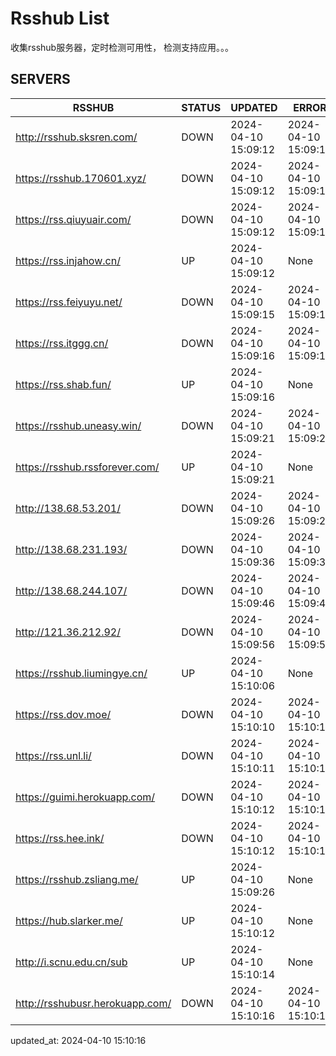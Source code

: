 # Rsshub List

收集rsshub服务器，定时检测可用性， 检测支持应用。。。


## SERVERS

|  RSSHUB   | STATUS  | UPDATED  | ERROR  | TWITTER |  
|  ----  | ----  | ----  | ----  | ---- |  
| http://rsshub.sksren.com/ | DOWN | 2024-04-10 15:09:12 | 2024-04-10 15:09:12 |  
| https://rsshub.170601.xyz/ | DOWN | 2024-04-10 15:09:12 | 2024-04-10 15:09:12 |  
| https://rss.qiuyuair.com/ | DOWN | 2024-04-10 15:09:12 | 2024-04-10 15:09:12 |  
| https://rss.injahow.cn/ | UP | 2024-04-10 15:09:12 | None ||  
| https://rss.feiyuyu.net/ | DOWN | 2024-04-10 15:09:15 | 2024-04-10 15:09:15 |  
| https://rss.itggg.cn/ | DOWN | 2024-04-10 15:09:16 | 2024-04-10 15:09:16 |  
| https://rss.shab.fun/ | UP | 2024-04-10 15:09:16 | None ||  
| https://rsshub.uneasy.win/ | DOWN | 2024-04-10 15:09:21 | 2024-04-10 15:09:21 |  
| https://rsshub.rssforever.com/ | UP | 2024-04-10 15:09:21 | None ||  
| http://138.68.53.201/ | DOWN | 2024-04-10 15:09:26 | 2024-04-10 15:09:26 |  
| http://138.68.231.193/ | DOWN | 2024-04-10 15:09:36 | 2024-04-10 15:09:36 |  
| http://138.68.244.107/ | DOWN | 2024-04-10 15:09:46 | 2024-04-10 15:09:46 |  
| http://121.36.212.92/ | DOWN | 2024-04-10 15:09:56 | 2024-04-10 15:09:56 |  
| https://rsshub.liumingye.cn/ | UP | 2024-04-10 15:10:06 | None ||  
| https://rss.dov.moe/ | DOWN | 2024-04-10 15:10:10 | 2024-04-10 15:10:10 |  
| https://rss.unl.li/ | DOWN | 2024-04-10 15:10:11 | 2024-04-10 15:10:11 |  
| https://guimi.herokuapp.com/ | DOWN | 2024-04-10 15:10:12 | 2024-04-10 15:10:12 |  
| https://rss.hee.ink/ | DOWN | 2024-04-10 15:10:12 | 2024-04-10 15:10:12 |  
| https://rsshub.zsliang.me/ | UP | 2024-04-10 15:09:26 | None |OK|  
| https://hub.slarker.me/ | UP | 2024-04-10 15:10:12 | None ||  
| http://i.scnu.edu.cn/sub | UP | 2024-04-10 15:10:14 | None ||  
| http://rsshubusr.herokuapp.com/ | DOWN | 2024-04-10 15:10:16 | 2024-04-10 15:10:16 |  
  

updated_at: 2024-04-10 15:10:16  
